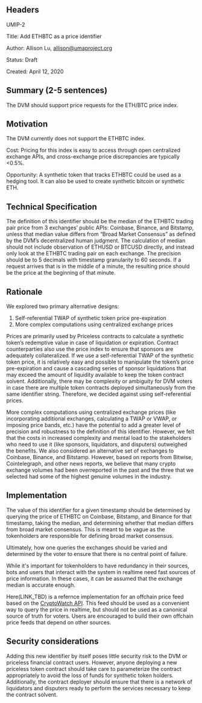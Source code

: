 ## Headers
UMIP-2

Title: Add ETHBTC as a price identifier

Author: Allison Lu, allison@umaproject.org

Status: Draft

Created: April 12, 2020

## Summary (2-5 sentences)
The DVM should support price requests for the ETH/BTC price index. 

## Motivation
The DVM currently does not support the ETHBTC index.

Cost: Pricing for this index is easy to access through open centralized exchange APIs, and cross-exchange price discrepancies
are typically <0.5%. 

Opportunity: A synthetic token that tracks ETHBTC could be used as a hedging tool. It can also be used to create synthetic
bitcoin or synthetic ETH.

## Technical Specification
The definition of this identifier should be the median of the ETHBTC trading pair price from 3 exchanges’ public APIs:
Coinbase, Binance, and Bitstamp, unless that median value differs from “Broad Market Consensus” as defined by the DVM’s
decentralized human judgment. The calculation of median should not include observation of ETHUSD or BTCUSD directly, and
instead only look at the ETHBTC trading pair on each exchange. The precision should be to 5 decimals with timestamp
granularity to 60 seconds. If a request arrives that is in the middle of a minute, the resulting price should be the price at
the beginning of that minute.

## Rationale
We explored two primary alternative designs:
  1. Self-referential TWAP of synthetic token price pre-expiration
  2. More complex computations using centralized exchange prices

Prices are primarily used by Priceless contracts to calculate a synthetic token’s redemptive value in case of liquidation or
expiration. Contract counterparties also use the price index to ensure that sponsors are adequately collateralized. If we use
a self-referential TWAP of the synthetic token price, it is relatively easy and possible to manipulate the token’s price
pre-expiration and cause a cascading series of sponsor liquidations that may exceed the amount of liquidity available to keep
the token contract solvent. Additionally, there may be complexity or ambiguity for DVM voters in case there are multiple token
contracts deployed simultaneously from the same identifier string. Therefore, we decided against using self-referential
prices. 

More complex computations using centralized exchange prices (like incorporating additional exchanges, calculating a TWAP or
VWAP, or imposing price bands, etc.) have the potential to add a greater level of precision and robustness to the definition
of this identifier. However, we felt that the costs in increased complexity and mental load to the stakeholders who need to
use it (like sponsors, liquidators, and disputers) outweighed the benefits. We also considered an alternative set of exchanges
to Coinbase, Binance, and Bitstamp. However, based on reports from Bitwise, Cointelegraph, and other news reports, we believe
that many crypto exchange volumes had been overreported in the past and the three that we selected had some of the highest
genuine volumes in the industry.

## Implementation

The value of this identifier for a given timestamp should be determined by querying the price of ETHBTC on Coinbase, Bitstamp,
and Binance for that timestamp, taking the median, and determining whether that median differs from broad market consensus.
This is meant to be vague as the tokenholders are responsible for defining broad market consensus.

Ultimately, how one queries the exchanges should be varied and determined by the voter to ensure that there is no central
point of failure.

While it's important for tokenholders to have redundancy in their sources, bots and users that interact with the system in
realtime need fast sources of price information. In these cases, it can be assumed that the exchange median is accurate
enough.

Here(LINK_TBD) is a refernce implementation for an offchain price feed based on the
[CryptoWatch API](https://docs.cryptowat.ch/rest-api/). This feed should be used as a convenient way to query the price
in realtime, but should not be used as a canonical source of truth for voters. Users are encouraged to build their own
offchain price feeds that depend on other sources.

## Security considerations
Adding this new identifier by itself poses little security risk to the DVM or priceless financial contract users. However,
anyone deploying a new priceless token contract should take care to parameterize the contract appropriately to avoid the loss
of funds for synthetic token holders. Additionally, the contract deployer should ensure that there is a network of liquidators
and disputers ready to perform the services necessary to keep the contract solvent.  

